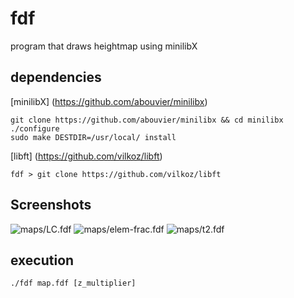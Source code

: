 # fdf
program that draws heightmap using minilibX


## dependencies

[minilibX] (https://github.com/abouvier/minilibx)
```
git clone https://github.com/abouvier/minilibx && cd minilibx
./configure
sudo make DESTDIR=/usr/local/ install
```
[libft] (https://github.com/vilkoz/libft)
```
fdf > git clone https://github.com/vilkoz/libft
```

## Screenshots

![maps/LC.fdf](http://i.imgur.com/Dk86qRV.png)
![maps/elem-frac.fdf](http://i.imgur.com/m9Xth3c.png)
![maps/t2.fdf](http://i.imgur.com/TdXFqje.png)

## execution

```
./fdf map.fdf [z_multiplier]
```
